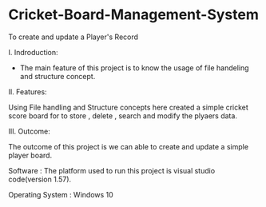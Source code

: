 # Cricket-Board-Management-System
To create and update a Player's Record

I. Indroduction: 

* The main feature of this project is to know the usage of file handeling and structure concept.

II. Features:

Using File handling and Structure concepts here created a simple cricket score board for to store , delete , search and modify the plyaers data.

III. Outcome:
 
 The outcome of this project is we can able to create and update a simple player board.
 
 
Software : The platform used to run this project is visual studio code(version 1.57).

Operating System : Windows 10
